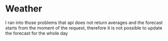 # Weather

I ran into those problems that api does not return averages and the forecast starts from the moment of the request, therefore it is not possible to update the forecast for the whole day
